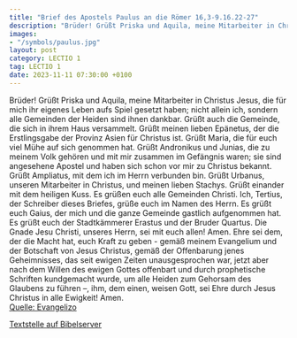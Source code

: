 ```yaml
---
title: "Brief des Apostels Paulus an die Römer 16,3-9.16.22-27"
description: "Brüder! Grüßt Priska und Aquila, meine Mitarbeiter in Christus Jesus, die für mich ihr eigenes Leben aufs Spiel gesetzt haben; nicht allein ich, sondern alle Gemeinden der Heiden sind ihnen dankbar. Grüßt auch die Gemeinde, die sich in ihrem Haus versammelt. Grüßt meinen lieben E...."
images:
- "/symbols/paulus.jpg"
layout: post
category: LECTIO 1
tag: LECTIO 1
date: 2023-11-11 07:30:00 +0100
---
```

Brüder! Grüßt Priska und Aquila, meine Mitarbeiter in Christus Jesus,
die für mich ihr eigenes Leben aufs Spiel gesetzt haben; nicht allein ich, sondern alle Gemeinden der Heiden sind ihnen dankbar.
Grüßt auch die Gemeinde, die sich in ihrem Haus versammelt. Grüßt meinen lieben Epänetus, der die Erstlingsgabe der Provinz Asien für Christus ist.<!--more-->
Grüßt Maria, die für euch viel Mühe auf sich genommen hat.
Grüßt Andronikus und Junias, die zu meinem Volk gehören und mit mir zusammen im Gefängnis waren; sie sind angesehene Apostel und haben sich schon vor mir zu Christus bekannt.
Grüßt Ampliatus, mit dem ich im Herrn verbunden bin.
Grüßt Urbanus, unseren Mitarbeiter in Christus, und meinen lieben Stachys.
Grüßt einander mit dem heiligen Kuss. Es grüßen euch alle Gemeinden Christi.
Ich, Tertius, der Schreiber dieses Briefes, grüße euch im Namen des Herrn.
Es grüßt euch Gaius, der mich und die ganze Gemeinde gastlich aufgenommen hat. Es grüßt euch der Stadtkämmerer Erastus und der Bruder Quartus.
Die Gnade Jesu Christi, unseres Herrn, sei mit euch allen! Amen.
Ehre sei dem, der die Macht hat, euch Kraft zu geben - gemäß meinem Evangelium und der Botschaft von Jesus Christus, gemäß der Offenbarung jenes Geheimnisses, das seit ewigen Zeiten unausgesprochen war,
jetzt aber nach dem Willen des ewigen Gottes offenbart und durch prophetische Schriften kundgemacht wurde, um alle Heiden zum Gehorsam des Glaubens zu führen –,
ihm, dem einen, weisen Gott, sei Ehre durch Jesus Christus in alle Ewigkeit! Amen.<br>
[Quelle: Evangelizo](https://evangeliumtagfuertag.org/DE/gospel)

[Textstelle auf Bibelserver](https://www.bibleserver.com/EU/Römer16,3-9.16.22-27)

